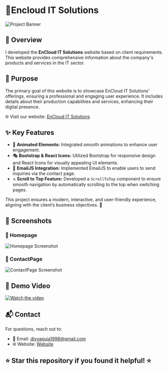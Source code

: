 # 📌Encloud IT Solutions

![Project Banner](https://github.com/user-attachments/assets/5ab882f1-bf7b-4adf-9434-8cf36b2dd17e)

## 📖 Overview
I developed the **EnCloud IT Solutions** website based on client requirements. This website provides comprehensive information about the company's products and services in the IT sector.

## 🎯 Purpose
The primary goal of this website is to showcase EnCloud IT Solutions' offerings, ensuring a professional and engaging user experience. It includes details about their production capabilities and services, enhancing their digital presence.

🌐 Visit our website: [EnCloud IT Solutions](https://www.encloudits.com/)

## ✨ Key Features
- 🎨 **Animated Elements:** Integrated smooth animations to enhance user engagement.
- 🎭 **Bootstrap & React Icons:** Utilized Bootstrap for responsive design and React Icons for visually appealing UI elements.
- 📩 **EmailJS Integration:** Implemented EmailJS to enable users to send inquiries via the contact page.
- 🔝 **Scroll to Top Feature:** Developed a `ScrollToTop` component to ensure smooth navigation by automatically scrolling to the top when switching pages.

This project ensures a modern, interactive, and user-friendly experience, aligning with the client’s business objectives. 🚀

## 📸 Screenshots

### 🔹 Homepage
![Homepage Screenshot](https://github.com/user-attachments/assets/41b56927-5d1d-4176-b603-3faca687bd37)

### 🔹 ContactPage
![ContactPage Screenshot](https://github.com/user-attachments/assets/c550db6a-947e-4db8-a6eb-1c185bddd69b)

## 🎥 Demo Video

[![Watch the video](https://img.youtube.com/vi/VIDEO_ID/maxresdefault.jpg)](https://www.youtube.com/watch?v=VIDEO_ID)

## 📬 Contact

For questions, reach out to:

- 📧 Email: divyapuja1998@gmail.com
- 🌐 Website: [Website](https://divyakumari.netlify.app/)

## ⭐ Star this repository if you found it helpful! ⭐
